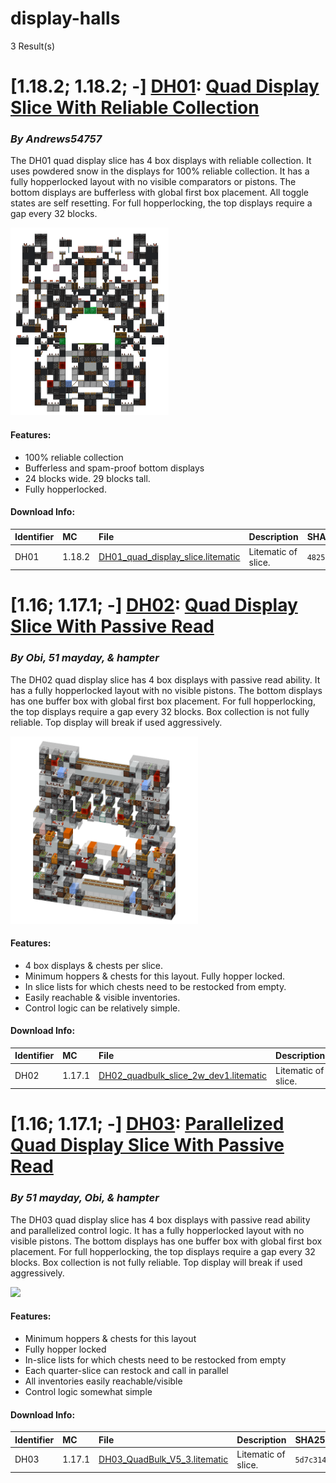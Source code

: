 # display-halls
3 Result(s)

# [1.18.2; 1.18.2; -] [DH01](DH01%20Quad%20Display%20Slice%20With%20Reliable%20Collection): [Quad Display Slice With Reliable Collection](DH01%20Quad%20Display%20Slice%20With%20Reliable%20Collection/DH01_Quad_Display_Slice_With_Reliable_Collection.pdf)
### *By Andrews54757*

The DH01 quad display slice has 4 box displays with reliable collection. It uses powdered snow in the displays for 100% reliable collection. It has a fully hopperlocked layout with no visible comparators or pistons. The bottom displays are bufferless with global first box placement. All toggle states are self resetting. For full hopperlocking, the top displays require a gap every 32 blocks.

<img src="DH01%20Quad%20Display%20Slice%20With%20Reliable%20Collection/slice2.png?raw=1" height="300px">

#### Features:
- 100% reliable collection
- Bufferless and spam-proof bottom displays
- 24 blocks wide. 29 blocks tall.
- Fully hopperlocked.

#### Download Info:
|Identifier   | MC       | File                                                                                                                                        | Description           | SHA256                                                              |
|------------ |:-------- |:------------------------------------------------------------------------------------------------------------------------------------------- |:--------------------- |:--------------------------------------------------------------------|
|DH01         | 1.18.2   | [DH01_quad_display_slice.litematic](DH01%20Quad%20Display%20Slice%20With%20Reliable%20Collection/DH01_quad_display_slice.litematic?raw=1)   | Litematic of slice.   | `48257f3cb5b26a47054e9736600f6d2050d2c43f0c1a3a66add33f68e2a48a2b`  |



# [1.16; 1.17.1; -] [DH02](DH02%20Quad%20Display%20Slice%20With%20Passive%20Read): [Quad Display Slice With Passive Read](DH02%20Quad%20Display%20Slice%20With%20Passive%20Read/DH02_Quad_Display_Slice_With_Passive_Read.pdf)
### *By Obi, 51 mayday, & hampter*

The DH02 quad display slice has 4 box displays with passive read ability. It has a fully hopperlocked layout with no visible pistons. The bottom displays has one buffer box with global first box placement. For full hopperlocking, the top displays require a gap every 32 blocks. Box collection is not fully reliable. Top display will break if used aggressively.

<img src="DH02%20Quad%20Display%20Slice%20With%20Passive%20Read/slice.png?raw=1" height="300px">

#### Features:
- 4 box displays & chests per slice.
- Minimum hoppers & chests for this layout. Fully hopper locked.
- In slice lists for which chests need to be restocked from empty.
- Easily reachable & visible inventories.
- Control logic can be relatively simple.

#### Download Info:
|Identifier   | MC       | File                                                                                                                                         | Description           | SHA256                                                              |
|------------ |:-------- |:-------------------------------------------------------------------------------------------------------------------------------------------- |:--------------------- |:--------------------------------------------------------------------|
|DH02         | 1.17.1   | [DH02_quadbulk_slice_2w_dev1.litematic](DH02%20Quad%20Display%20Slice%20With%20Passive%20Read/DH02_quadbulk_slice_2w_dev1.litematic?raw=1)   | Litematic of slice.   | `1236913f2445e19d90aaa82fd3b0b4edd9583cbc49ae24c25e4dfe43a4d71dee`  |



# [1.16; 1.17.1; -] [DH03](DH03%20Parallelized%20Quad%20Display%20Slice%20With%20Passive%20Read): [Parallelized Quad Display Slice With Passive Read](DH03%20Parallelized%20Quad%20Display%20Slice%20With%20Passive%20Read/DH03_Parallelized_Quad_Display_Slice_With_Passive_Read.pdf)
### *By 51 mayday, Obi, & hampter*

The DH03 quad display slice has 4 box displays with passive read ability and parallelized control logic. It has a fully hopperlocked layout with no visible pistons. The bottom displays has one buffer box with global first box placement. For full hopperlocking, the top displays require a gap every 32 blocks. Box collection is not fully reliable. Top display will break if used aggressively.

<img src="DH03%20Parallelized%20Quad%20Display%20Slice%20With%20Passive%20Read/QuadBulk_V5_3.png?raw=1" height="300px">

#### Features:
- Minimum hoppers & chests for this layout
- Fully hopper locked
- In-slice lists for which chests need to be restocked from empty
- Each quarter-slice can restock and call in parallel
- All inventories easily reachable/visible
- Control logic somewhat simple

#### Download Info:
|Identifier   | MC       | File                                                                                                                                      | Description           | SHA256                                                              |
|------------ |:-------- |:----------------------------------------------------------------------------------------------------------------------------------------- |:--------------------- |:--------------------------------------------------------------------|
|DH03         | 1.17.1   | [DH03_QuadBulk_V5_3.litematic](DH03%20Parallelized%20Quad%20Display%20Slice%20With%20Passive%20Read/DH03_QuadBulk_V5_3.litematic?raw=1)   | Litematic of slice.   | `5d7c31461b0888ce0a2d7f428586789abe5de97d5176d05cf2a206298b8e7147`  |
